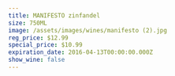 ```yaml
---
title: MANIFESTO zinfandel
size: 750ML
image: /assets/images/wines/manifesto (2).jpg
reg_price: $12.99
special_price: $10.99
expiration_date: 2016-04-13T00:00:00.000Z
show_wine: false
---
```



